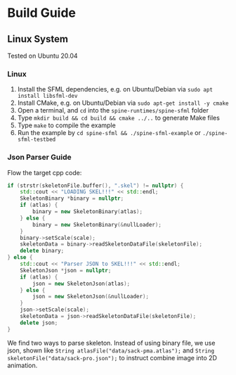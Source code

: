 # Build Guide

## Linux System
Tested on Ubuntu 20.04

### Linux

1. Install the SFML dependencies, e.g. on Ubuntu/Debian via `sudo apt install libsfml-dev`
2. Install CMake, e.g. on Ubuntu/Debian via `sudo apt-get install -y cmake`
3. Open a terminal, and `cd` into the `spine-runtimes/spine-sfml` folder
4. Type `mkdir build && cd build && cmake ../..` to generate Make files
5. Type `make` to compile the example
6. Run the example by `cd spine-sfml && ./spine-sfml-example` or `./spine-sfml-testbed`

### Json Parser Guide

Flow the target cpp code:
```cpp
if (strstr(skeletonFile.buffer(), ".skel") != nullptr) {
    std::cout << "LOADING SKEL!!!" << std::endl; 
    SkeletonBinary *binary = nullptr;
    if (atlas) {
        binary = new SkeletonBinary(atlas);
    } else {
        binary = new SkeletonBinary(&nullLoader);
    }
    binary->setScale(scale);
    skeletonData = binary->readSkeletonDataFile(skeletonFile);
    delete binary;
} else {
    std::cout << "Parser JSON to SKEL!!!" << std::endl; 
    SkeletonJson *json = nullptr;
    if (atlas) {
        json = new SkeletonJson(atlas);
    } else {
        json = new SkeletonJson(&nullLoader);
    }
    json->setScale(scale);
    skeletonData = json->readSkeletonDataFile(skeletonFile);
    delete json;
}
```

We find two ways to parse skeleton. Instead of using binary file, we use json, shown like `String atlasFile("data/sack-pma.atlas");` and `String skeletonFile("data/sack-pro.json");` to instruct combine image into 2D animation.